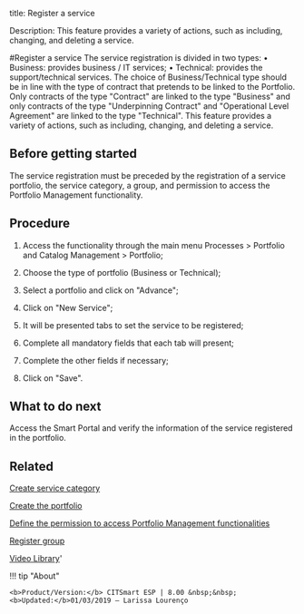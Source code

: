title:  Register a service
 
Description: This feature provides a variety of actions, such as including, changing, and deleting a service.
 
#Register a service
The service registration is divided in two types:
•	Business: provides business / IT services;
•	Technical: provides the support/technical services.
The choice of Business/Technical type should be in line with the type of contract that pretends to be linked to the Portfolio. Only contracts of the type "Contract" are linked to the type "Business" and only contracts of the type "Underpinning Contract" and "Operational Level Agreement" are linked to the type "Technical".
This feature provides a variety of actions, such as including, changing, and deleting a service.

Before getting started
--------------------------

The service registration must be preceded by the registration of a service
portfolio, the service category, a group, and permission to access the Portfolio
Management functionality.

Procedure
-------------

1.  Access the functionality through the main menu Processes \> Portfolio and
    Catalog Management \> Portfolio;

2.  Choose the type of portfolio (Business or Technical);

3.  Select a portfolio and click on "Advance";

4.  Click on "New Service";

5.  It will be presented tabs to set the service to be registered;

6.  Complete all mandatory fields that each tab will present;

7.  Complete the other fields if necessary;

8.  Click on "Save".

What to do next
-------------------

Access the Smart Portal and verify the information of the service registered in
the portfolio.

Related
-----------

[Create service category](/en-us/citsmart-esp-8/processes/portfolio-and-catalog/configuration/create-service-category.html)

[Create the portfolio](/en-us/citsmart-esp-8/processes/portfolio-and-catalog/use/create-the-portfolio.html)

[Define the permission to access Portfolio Management functionalities](/en-us/citsmart-esp-8/initial-settings/access-settings/profile/portfolio-management.html)

[Register group](/en-us/citsmart-esp-8/initial-settings/access-settings/user/register-groups.html)

<i class='fa fa-youtube-play  fa-2x' style='color:#97ce17;vertical-align: middle;'> </i> [Video Library](https://www.youtube.com/playlist?list=PLB5qK2uzf2RNx1eXRaihDR_bxXjGhgFut)'

!!! tip "About"

    <b>Product/Version:</b> CITSmart ESP | 8.00 &nbsp;&nbsp;
    <b>Updated:</b>01/03/2019 – Larissa Lourenço
